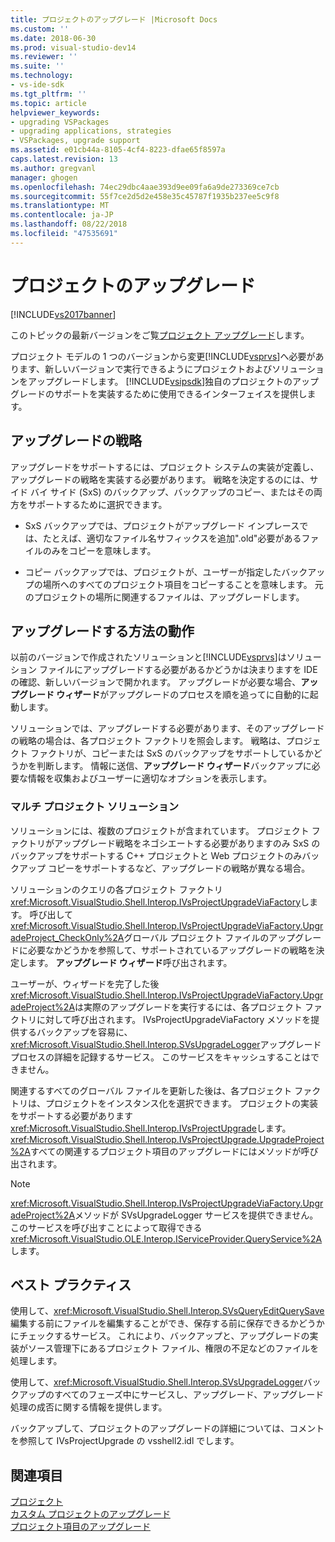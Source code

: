 ```yaml
---
title: プロジェクトのアップグレード |Microsoft Docs
ms.custom: ''
ms.date: 2018-06-30
ms.prod: visual-studio-dev14
ms.reviewer: ''
ms.suite: ''
ms.technology:
- vs-ide-sdk
ms.tgt_pltfrm: ''
ms.topic: article
helpviewer_keywords:
- upgrading VSPackages
- upgrading applications, strategies
- VSPackages, upgrade support
ms.assetid: e01cb44a-8105-4cf4-8223-dfae65f8597a
caps.latest.revision: 13
ms.author: gregvanl
manager: ghogen
ms.openlocfilehash: 74ec29dbc4aae393d9ee09fa6a9de273369ce7cb
ms.sourcegitcommit: 55f7ce2d5d2e458e35c45787f1935b237ee5c9f8
ms.translationtype: MT
ms.contentlocale: ja-JP
ms.lasthandoff: 08/22/2018
ms.locfileid: "47535691"
---
```

# <a name="upgrading-projects"></a>プロジェクトのアップグレード
[!INCLUDE[vs2017banner](../../includes/vs2017banner.md)]

このトピックの最新バージョンをご覧[プロジェクト アップグレード](https://docs.microsoft.com/visualstudio/extensibility/internals/upgrading-projects)します。  
  
プロジェクト モデルの 1 つのバージョンから変更[!INCLUDE[vsprvs](../../includes/vsprvs-md.md)]へ必要があります、新しいバージョンで実行できるようにプロジェクトおよびソリューションをアップグレードします。 [!INCLUDE[vsipsdk](../../includes/vsipsdk-md.md)]独自のプロジェクトのアップグレードのサポートを実装するために使用できるインターフェイスを提供します。  
  
## <a name="upgrade-strategies"></a>アップグレードの戦略  
 アップグレードをサポートするには、プロジェクト システムの実装が定義し、アップグレードの戦略を実装する必要があります。 戦略を決定するのには、サイド バイ サイド (SxS) のバックアップ、バックアップのコピー、またはその両方をサポートするために選択できます。  
  
-   SxS バックアップでは、プロジェクトがアップグレード インプレースでは、たとえば、適切なファイル名サフィックスを追加".old"必要があるファイルのみをコピーを意味します。  
  
-   コピー バックアップでは、プロジェクトが、ユーザーが指定したバックアップの場所へのすべてのプロジェクト項目をコピーすることを意味します。 元のプロジェクトの場所に関連するファイルは、アップグレードします。  
  
## <a name="how-upgrade-works"></a>アップグレードする方法の動作  
 以前のバージョンで作成されたソリューションと[!INCLUDE[vsprvs](../../includes/vsprvs-md.md)]はソリューション ファイルにアップグレードする必要があるかどうかは決まりますを IDE の確認、新しいバージョンで開かれます。 アップグレードが必要な場合、**アップグレード ウィザード**がアップグレードのプロセスを順を追ってに自動的に起動します。  
  
 ソリューションでは、アップグレードする必要があります、そのアップグレードの戦略の場合は、各プロジェクト ファクトリを照会します。 戦略は、プロジェクト ファクトリが、コピーまたは SxS のバックアップをサポートしているかどうかを判断します。 情報に送信、**アップグレード ウィザード**バックアップに必要な情報を収集およびユーザーに適切なオプションを表示します。  
  
### <a name="multi-project-solutions"></a>マルチ プロジェクト ソリューション  
 ソリューションには、複数のプロジェクトが含まれています。 プロジェクト ファクトリがアップグレード戦略をネゴシエートする必要がありますのみ SxS のバックアップをサポートする C++ プロジェクトと Web プロジェクトのみバックアップ コピーをサポートするなど、アップグレードの戦略が異なる場合。  
  
 ソリューションのクエリの各プロジェクト ファクトリ<xref:Microsoft.VisualStudio.Shell.Interop.IVsProjectUpgradeViaFactory>します。 呼び出して<xref:Microsoft.VisualStudio.Shell.Interop.IVsProjectUpgradeViaFactory.UpgradeProject_CheckOnly%2A>グローバル プロジェクト ファイルのアップグレードに必要なかどうかを参照して、サポートされているアップグレードの戦略を決定します。 **アップグレード ウィザード**呼び出されます。  
  
 ユーザーが、ウィザードを完了した後<xref:Microsoft.VisualStudio.Shell.Interop.IVsProjectUpgradeViaFactory.UpgradeProject%2A>は実際のアップグレードを実行するには、各プロジェクト ファクトリに対して呼び出されます。 IVsProjectUpgradeViaFactory メソッドを提供するバックアップを容易に、<xref:Microsoft.VisualStudio.Shell.Interop.SVsUpgradeLogger>アップグレード プロセスの詳細を記録するサービス。 このサービスをキャッシュすることはできません。  
  
 関連するすべてのグローバル ファイルを更新した後は、各プロジェクト ファクトリは、プロジェクトをインスタンス化を選択できます。 プロジェクトの実装をサポートする必要があります<xref:Microsoft.VisualStudio.Shell.Interop.IVsProjectUpgrade>します。 <xref:Microsoft.VisualStudio.Shell.Interop.IVsProjectUpgrade.UpgradeProject%2A>すべての関連するプロジェクト項目のアップグレードにはメソッドが呼び出されます。  
  
> [!NOTE]
>  <xref:Microsoft.VisualStudio.Shell.Interop.IVsProjectUpgradeViaFactory.UpgradeProject%2A>メソッドが SVsUpgradeLogger サービスを提供できません。 このサービスを呼び出すことによって取得できる<xref:Microsoft.VisualStudio.OLE.Interop.IServiceProvider.QueryService%2A>します。  
  
## <a name="best-practices"></a>ベスト プラクティス  
 使用して、<xref:Microsoft.VisualStudio.Shell.Interop.SVsQueryEditQuerySave>編集する前にファイルを編集することができ、保存する前に保存できるかどうかにチェックするサービス。 これにより、バックアップと、アップグレードの実装がソース管理下にあるプロジェクト ファイル、権限の不足などのファイルを処理します。  
  
 使用して、<xref:Microsoft.VisualStudio.Shell.Interop.SVsUpgradeLogger>バックアップのすべてのフェーズ中にサービスし、アップグレード、アップグレード処理の成否に関する情報を提供します。  
  
 バックアップして、プロジェクトのアップグレードの詳細については、コメントを参照して IVsProjectUpgrade の vsshell2.idl でします。  
  
## <a name="see-also"></a>関連項目  
 [プロジェクト](../../extensibility/internals/projects.md)   
 [カスタム プロジェクトのアップグレード](../../misc/upgrading-custom-projects.md)   
 [プロジェクト項目のアップグレード](../../misc/upgrading-project-items.md)

